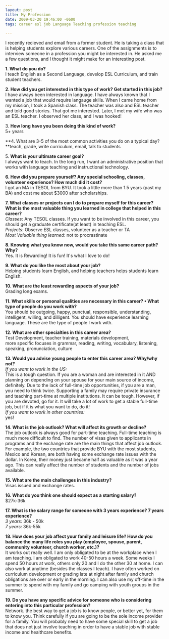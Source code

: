 ```yaml
---
layout: post
title: My Profession
date: 2009-03-20 19:46:00 -0600
tags: career esl job Language Teaching profession teaching

---
```

I recently recieved and email from a former student. He is taking a class that is helping students explore various careers. One of the assignments is to interview someone in a profession you might be interested in. He asked me a few questions, and I thought it might make for an interesting post.

**1\. What do you do?**  
I teach English as a Second Language, develop ESL Curriculum, and train student teachers.

**2\. How did you get interested in this type of work? Get started in this job?**  
I have always been interested in language. I have always known that I wanted a job that would require langauge skills. When I came home from my mission, I took a Spanish class. The teacher was also and ESL teacher and told good stories. That got me interested. Later, I met my wife who was an ESL teacher. I observed her class, and I was hooked!

3\. **How long have you been doing this kind of work?**  
5+ years

**4\. What are 3-5 of the most common activities you do on a typical day?  
**teach, grade, write curriculum, email, talk to students

5\. **What is your ultimate career goal?**  
I always want to teach. In the long run, I want an administrative position that works with language teaching and instructional technology.

**6\. How did you prepare yourself? Any special schooling, classes, volunteer experience? How much did it cost?**  
I got an MA in TESOL from BYU. It took a little more than 1.5 years (past my BA) and cost me about $3000 after scholarships.

**7\. What classes or projects can I do to prepare myself for this career? What is the most valuable thing you learned in college that helped in this career?**  
_Classes_: Any TESOL classes. If you want to be involved in this career, you should get a graduate certificate(at least) in teaching ESL.  
_Projects_: Observe ESL classes, volunteer as a teacher or TA  
_Most Valuable thing learned_: not to procrastinate

**8\. Knowing what you know now, would you take this same career path? Why?**  
Yes. It is Rewarding! It is fun! It's what I love to do!

**9\. What do you like the most about your job?**  
Helping students learn English, and helping teachers helps students learn English.

**10\. What are the least rewarding aspects of your job?**  
Grading long exams.

**11\. What skills or personal qualities are necessary in this career? • What type of people do you work with?**  
You should be outgoing, happy, punctual, responsible, understanding, intelligent, willing, and dilligent. You should have experience learning language. These are the type of people I work with.

**12\. What are other specialties in this career area?**  
Test Development, teacher training, materials development,  
more specific focuses in grammar, reading, writing, vocabulary, listening, speaking, pronunciation, culture

**13\. Would you advise young people to enter this career area? Why/why not?**  
_If you want to work in the US:_  
This is a tough question. If you are a woman and are interested in it AND planning on depending on your spouse for your main source of income, definitely. Due to the lack of full-time job opportunities, if you are a man, you need to think twice. Supporting a family may require private insurance and teaching part-time at multiple institutions. It can be tough. However, if you are devoted, go for it. It will take a lot of work to get a stable full-time job, but if it is what you want to do, do it!  
_If you want to work in other countries:_  
yes!

**14\. What is the job outlook? What will affect its growth or decline?**  
The job outlook is always good for part-time teaching. Full-time teaching is much more difficult to find. The number of visas given to applicants in programs and the exchange rate are the main things that affect job outlook. For example, the two countries that provide BYU with the most students, Mexico and Korean, are both having some exchange rate issues with the dollar. In Korea, their money just became half as valuable as it was a year ago. This can really affect the number of students and the number of jobs available.

**15\. What are the main challenges in this industry?**  
Visas issued and exchange rates.

**16\. What do you think one should expect as a starting salary?**  
$27k-36k

**17\. What is the salary range for someone with 3 years experience? 7 years experience?**  
_3 years:_ 36k - 50k  
_7 years:_ 36k-55k

**18\. How does your job affect your family and leisure life? How do you balance the many life roles you play (employee, spouse, parent, community volunteer, church worker, etc.)?**  
It works out really well. I am only obligated to be at the workplace when I am teaching. I am obligated to work 40-50 hours a week. Some weeks I spend 50 hours at work, others only 20 and I do the other 30 at home. I can also work at anytime (besides the classes I teach). I have often worked on curriculum development or grading late at night after family and church obligations are over or early in the morning. I can also use my off-time in the summer to spend with my family and go camping with youth groups in the summer.

**19\. Do you have any specific advice for someone who is considering entering into this particular profession?**  
Network. the best way to get a job is to know people, or better yet, for them to know you. Think carefully if you are going to be the sole income provider for a family. You will probably need to have some special skill to get a job that does not just involve teaching in order to have a stable job with stable income and healthcare benefits.